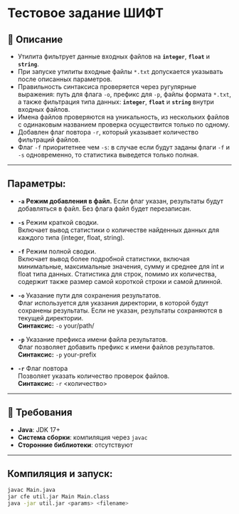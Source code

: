 # Тестовое задание ШИФТ

## 📌 **Описание**
- Утилита фильтрует данные входных файлов на **`integer`**, **`float`** и **`string`**.  
- При запуске утилиты входные файлы `*.txt` допускается указывать после описанных параметров.  
- Правильность синтаксиса проверяется через ругулярные выражения: путь для флага `-o`, префикс для `-p`, файлы формата `*.txt`, а также фильтрация типа данных: **`integer`**, **`float`** и **`string`** внутри входных файлов.
- Имена файлов проверяются на уникальность, из нескольких файлов с одинаковым названием проверка осуществится только по одному.  
- Добавлен флаг повтора `-r`, который указывает количество фильтраций файлов.
- Флаг `-f` приоритетнее чем `-s`: в случае если будут заданы флаги `-f` и `-s` одновременно, то статистика выведется только полная.

---
## **Параметры:**

- **`-a`** **Режим добавления в файл.**
  Если флаг указан, результаты будут добавляться в файл. Без флага файл будет перезаписан.  
  

- **`-s`** Режим краткой сводки.  
Включает вывод статистики о количестве найденных данных для каждого типа (integer, float, string).
  

- **`-f`** Режим полной сводки.  
Включает вывод более подробной статистики, включая минимальные, максимальные значения, сумму и среднее для int и float типа данных. Статистика для строк, помимо их количества, содержит также размер самой
  короткой строки и самой длинной.
  

- **`-o`** Указание пути для сохранения результатов.  
Флаг используется для указания директории, в которой будут сохранены результаты. Если не указан, результаты сохраняются в текущей директории.  
**Синтаксис:** `-o` your/path/
  

- **`-p`** Указание префикса имени файла результатов.  
Флаг позволяет добавить префикс к имени файлов результатов.  
**Синтаксис:** `-p` your-prefix
  

- **`-r`** Флаг повтора  
Позволяет указать количество проверок файлов.  
**Синтаксис:** `-r` <количество>


---
## 🔧 **Требования**
- **Java**: JDK 17+
- **Система сборки**: компиляция через `javac`
- **Сторонние библиотеки**: отсутствуют

---
## Компиляция и запуск:
```sh
javac Main.java
jar cfe util.jar Main Main.class
java -jar util.jar <params> <filename>
```

